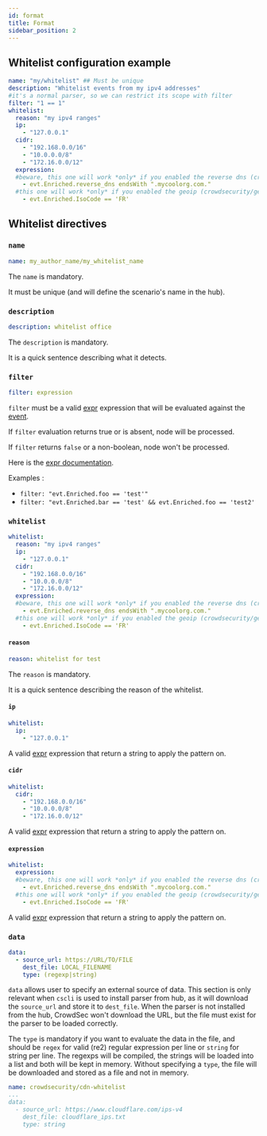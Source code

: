 ```yaml
---
id: format
title: Format
sidebar_position: 2
---
```


## Whitelist configuration example

```yaml
name: "my/whitelist" ## Must be unique
description: "Whitelist events from my ipv4 addresses"
#it's a normal parser, so we can restrict its scope with filter
filter: "1 == 1"
whitelist:
  reason: "my ipv4 ranges"
  ip: 
    - "127.0.0.1"
  cidr:
    - "192.168.0.0/16"
    - "10.0.0.0/8"
    - "172.16.0.0/12"
  expression:
  #beware, this one will work *only* if you enabled the reverse dns (crowdsecurity/rdns) enrichment postoverflow parser
    - evt.Enriched.reverse_dns endsWith ".mycoolorg.com."
  #this one will work *only* if you enabled the geoip (crowdsecurity/geoip-enrich) enrichment parser
    - evt.Enriched.IsoCode == 'FR'
```

## Whitelist directives


### `name`

```yaml
name: my_author_name/my_whitelist_name
```

The `name` is mandatory. 

It must be unique (and will define the scenario's name in the hub). 


### `description`

```yaml
description: whitelist office
```

The `description` is mandatory.

It is a quick sentence describing what it detects.


### `filter`

```yaml
filter: expression
```

`filter` must be a valid [expr](https://github.com/antonmedv/expr) expression that will be evaluated against the [event](/expr/event.md).

If `filter` evaluation returns true or is absent, node will be processed.

If `filter` returns `false` or a non-boolean, node won't be processed.

Here is the [expr documentation](https://github.com/antonmedv/expr/tree/master/docs).

Examples :

 - `filter: "evt.Enriched.foo == 'test'"`
 - `filter: "evt.Enriched.bar == 'test' && evt.Enriched.foo == 'test2'`


### `whitelist`

```yaml
whitelist:
  reason: "my ipv4 ranges"
  ip: 
    - "127.0.0.1"
  cidr:
    - "192.168.0.0/16"
    - "10.0.0.0/8"
    - "172.16.0.0/12"
  expression:
  #beware, this one will work *only* if you enabled the reverse dns (crowdsecurity/rdns) enrichment postoverflow parser
    - evt.Enriched.reverse_dns endsWith ".mycoolorg.com."
  #this one will work *only* if you enabled the geoip (crowdsecurity/geoip-enrich) enrichment parser
    - evt.Enriched.IsoCode == 'FR'
```

#### `reason`

```yaml
reason: whitelist for test
```

The `reason` is mandatory.

It is a quick sentence describing the reason of the whitelist.

#### `ip`

```yaml
whitelist:
  ip: 
    - "127.0.0.1"
```

A valid [expr](/expr/intro.md) expression that return a string to apply the pattern on.


#### `cidr`

```yaml
whitelist:
  cidr:
    - "192.168.0.0/16"
    - "10.0.0.0/8"
    - "172.16.0.0/12"
```

A valid [expr](/expr/intro.md) expression that return a string to apply the pattern on.


#### `expression`

```yaml
whitelist:
  expression:
  #beware, this one will work *only* if you enabled the reverse dns (crowdsecurity/rdns) enrichment postoverflow parser
    - evt.Enriched.reverse_dns endsWith ".mycoolorg.com."
  #this one will work *only* if you enabled the geoip (crowdsecurity/geoip-enrich) enrichment parser
    - evt.Enriched.IsoCode == 'FR'
```

A valid [expr](/expr/intro.md) expression that return a string to apply the pattern on.


### `data`

```yaml
data:
  - source_url: https://URL/TO/FILE
    dest_file: LOCAL_FILENAME
    type: (regexp|string)
```

`data` allows user to specify an external source of data.
This section is only relevant when `cscli` is used to install parser from hub, as it will download the `source_url` and store it to `dest_file`. When the parser is not installed from the hub, CrowdSec won't download the URL, but the file must exist for the parser to be loaded correctly.

The `type` is mandatory if you want to evaluate the data in the file, and should be `regex` for valid (re2) regular expression per line or `string` for string per line.
The regexps will be compiled, the strings will be loaded into a list and both will be kept in memory.
Without specifying a `type`, the file will be downloaded and stored as a file and not in memory.


```yaml
name: crowdsecurity/cdn-whitelist
...
data:
  - source_url: https://www.cloudflare.com/ips-v4
    dest_file: cloudflare_ips.txt
    type: string
```
